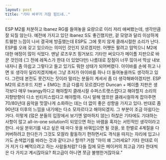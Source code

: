 ```yaml
---
layout: post
title: "기타 바꾸기 거참 힘드네.."
---
```


ESP M2를 처분하고 Ibanez RG를 들여놓을 요량으로 이리 저리 애써봤는데, 생각만큼 잘 되질 않는다. 예전에 가지고 있던 Ibanez S도 좋긴했지만, 겉 모양과 달리 이상하게 트웽한 느낌이 나서 결국에 방출했는데 ESP도 그에 못지 않게 클래시컬한 소리가 난다.
ESP를 오래 갖고 있으라는 의미인 것인지 모르겠지만. 어쨋든 팔려고 맘먹으니 M2에 대한 애정이 많이 식었다. 맨날 로즈우즈 핑거보드 기타만 써오다가 메이플 지판으로 바꾼 것인데 (그 전에 레독스가 한대 더 있었다만) 나름대로 장점이 너무 많아서 막상 내보내자니 좀 아쉽고 그렇다고 들고 있기도 뭐한 상태가 되어버렸다.
아이바를 손에 쥐고 나면 또 생각이 달라지겠지해서 그냥 초저가 아이바를 하나 더 들여놓을까도 생각하고 있다. 그런데 본전도 못건지는 짓이라 말리는 분들이 계셔서 좀 더 생각해봐야겠지만.
ESP M2의 로즈우드 지판 + EMG는 조금 다를지 모르겠다만 Duncan + 메이플 지판은 생각보다 매우 twangy하다고 해야할지 클래시컬 수퍼스트랫스럽다고 해야할지 소리의 지향방향이 다소 빈티지스럽다고 해야할까. 다시 말해 앰프만 클래시컬하게 잡아주면 70/80년대 음악을 맛깔나게 소화하는 데는 더 없이 좋은 성향을 가지고 있다. 반대로 좀 90년대 이후의 느낌을 내기에는 다소 모자르다고 해야되겠지. 그 부분이 조금 아쉽다는 거다. 이렇게 (많은 분들의 입장에서 보기엔 얼마하지 않는) 하찮은 기타에도 기대하는 사항이 많고 all-in-one solution이 되었으면 하는 바램을 혹자는 서민적인 생각이라고 한다. 
사실 분위기를 내고 싶은 때 마다 옷을 바꿔입으면 될 것을, 옷 한벌로 4계절을 다 커버하려고 한다든가 그것도 모잘라 활동하기 편하면서도 격식을 따지는 자리에 입고나가도 손색없기를 바라는 것과 같다고나 할까? 
거참 "아이 왜 그러세요? 기타 한대로 이거 저거 다 빼먹으려고 하는 사람들처럼? 다들 집에 모든 메이커의 최고급 기타 한대씩은 다 가지고 계시잖아요? 최고급이 아니면 쪼금 불행한거잖아요." 


